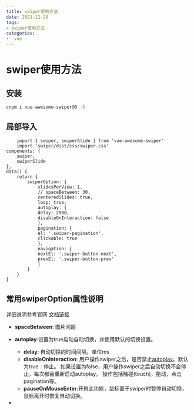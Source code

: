```yaml
---
title: swiper使用方法
date: 2021-12-20
tags:
- swiper使用方法
categories:
-  vue
---
```


# swiper使用方法

## 安装

```bash
cnpm i vue-awesome-swiper@3 -S	
```

## 局部导入

```
    import { swiper, swiperSlide } from 'vue-awesome-swiper'
    import 'swiper/dist/css/swiper.css'
components: {
    swiper,
    swiperSlide
},
data() {
    return {
        swiperOption: {
            slidesPerView: 1,
            // spaceBetween: 30,
            centeredSlides: true,
            loop: true,
            autoplay: {
            delay: 2500,
            disableOnInteraction: false
            },
            pagination: {
            el: '.swiper-pagination',
            clickable: true
            },
            navigation: {
            nextEl: '.swiper-button-next',
            prevEl: '.swiper-button-prev'
            }
        }
    }
}

```

## 常用swiperOption属性说明

详细说明参考官网 [文档链接](https://www.swiper.com.cn/api/autoplay/19.html)

* **spaceBetween**: 图片间距

* **autoplay**:设置为true启动自动切换，并使用默认的切换设置。
  * **delay**: 自动切换的时间间隔，单位ms
  * **disableOnInteraction**: 用户操作swiper之后，是否禁止[autoplay](https://www.swiper.com.cn/api/basic/2014/1213/16.html)。默认为true：停止。
    如果设置为false，用户操作swiper之后自动切换不会停止，每次都会重新启动autoplay。
    操作包括触碰(touch)，拖动，点击pagination等。
  * **pauseOnMouseEnter**:开启此功能，鼠标置于swiper时暂停自动切换，鼠标离开时恢复自动切换。
* 








